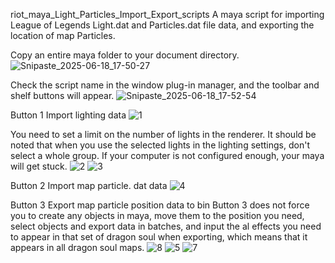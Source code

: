 riot_maya_Light_Particles_Import_Export_scripts
A maya script for importing League of Legends Light.dat and Particles.dat file data, and exporting the location of map Particles.

Copy an entire maya folder to your document directory.
![Snipaste_2025-06-18_17-50-27](https://github.com/user-attachments/assets/25bcbd0b-2eab-48a3-a2fb-d127ddfad032)

Check the script name in the window plug-in manager, and the toolbar and shelf buttons will appear.
![Snipaste_2025-06-18_17-52-54](https://github.com/user-attachments/assets/14c548a0-034f-4dbb-a844-c3b4f61f5835)

Button 1 Import lighting data
![1](https://github.com/user-attachments/assets/a7b6e5c9-39e9-4a2f-9fe7-2808ddd678da)

You need to set a limit on the number of lights in the renderer. It should be noted that when you use the selected lights in the lighting settings, don't select a whole group. If your computer is not configured enough, your maya will get stuck.
![2](https://github.com/user-attachments/assets/09957261-e6ea-4f6e-80c9-45bd7edc0879)
![3](https://github.com/user-attachments/assets/4916e6d8-dd45-4c9a-a8a9-4f406c7c6fd6)

Button 2 Import map particle. dat data
![4](https://github.com/user-attachments/assets/ab0638ac-5ca6-441c-ac81-806e4ba4fc09)

Button 3 Export map particle position data to bin Button 3 does not force you to create any objects in maya, move them to the position you need, select objects and export data in batches, and input the 
al effects you need to appear in that set of dragon soul when exporting, which means that it appears in all dragon soul maps.
![8](https://github.com/user-attachments/assets/853c3b9c-556c-407f-902b-2048b9cdd6bf)
![5](https://github.com/user-attachments/assets/158f0385-4ced-4c1c-9bba-8294985a0a37)
![7](https://github.com/user-attachments/assets/02459110-0e4d-4bf4-a650-5f3cd9bd0d32)





